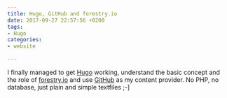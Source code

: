 ```yaml
---
title: Hugo, GitHub and forestry.io
date: 2017-09-27 22:57:56 +0200
tags:
- Hugo
categories:
- website

---
```



I finally managed to get [Hugo](https://gohugo.io) working, understand the basic concept and the role of [forestry.io](https://forestry.io) and use [GitHub](https://github.com) as my content provider.
No PHP, no database, just plain and simple textfiles ;-]